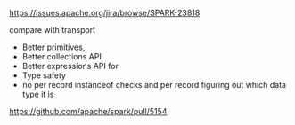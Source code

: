 https://issues.apache.org/jira/browse/SPARK-23818

compare with transport
 - Better primitives,
 - Better collections API
 - Better expressions API for
 - Type safety
 - no per record instanceof checks and per record figuring out which data type it is


 https://github.com/apache/spark/pull/5154